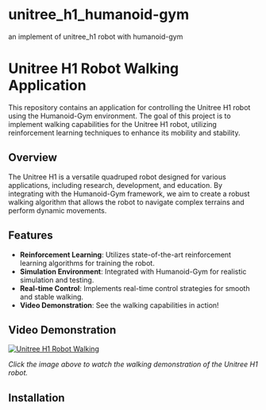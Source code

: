 # unitree_h1_humanoid-gym
an implement of unitree_h1 robot with humanoid-gym

# Unitree H1 Robot Walking Application

This repository contains an application for controlling the Unitree H1 robot using the Humanoid-Gym environment. The goal of this project is to implement walking capabilities for the Unitree H1 robot, utilizing reinforcement learning techniques to enhance its mobility and stability.

## Overview

The Unitree H1 is a versatile quadruped robot designed for various applications, including research, development, and education. By integrating with the Humanoid-Gym framework, we aim to create a robust walking algorithm that allows the robot to navigate complex terrains and perform dynamic movements.

## Features

- **Reinforcement Learning**: Utilizes state-of-the-art reinforcement learning algorithms for training the robot.
- **Simulation Environment**: Integrated with Humanoid-Gym for realistic simulation and testing.
- **Real-time Control**: Implements real-time control strategies for smooth and stable walking.
- **Video Demonstration**: See the walking capabilities in action!

## Video Demonstration

[![Unitree H1 Robot Walking](https://img.youtube.com/vi/YOUR_VIDEO_ID/0.jpg)](https://www.youtube.com/watch?v=YOUR_VIDEO_ID)

*Click the image above to watch the walking demonstration of the Unitree H1 robot.*

## Installation

